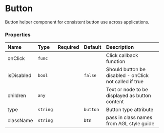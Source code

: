 # Button

Button helper component for consistent button use across applications.

### Properties

| Name       | Type     | Required | Default  | Description                                            |
|:-----------|:---------|:---------|:---------|:-------------------------------------------------------|
| onClick    | `func`   |          |          | Click callback function                                |
| isDisabled | `bool`   |          | `false`  | Should button be disabled - onClick not called if true |
| children   | `any`    |          |          | Text or node to be displayed as button content         |
| type       | `string` |          | `button` | Button type attribute                                  |
| className  | `string` |          | `btn`    | pass in class names from AGL style guide |
